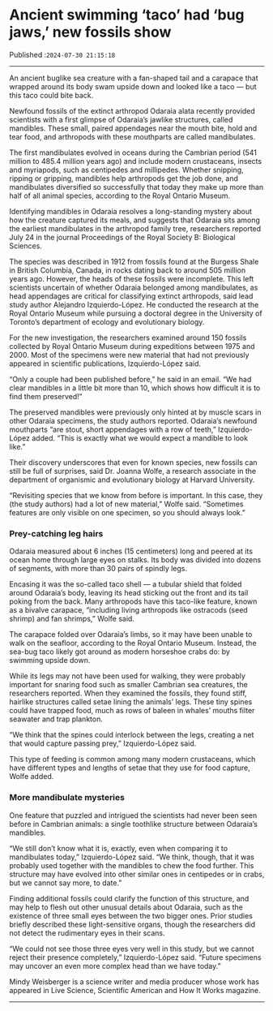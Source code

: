 # Ancient swimming ‘taco’ had ‘bug jaws,’ new fossils show

Published :`2024-07-30 21:15:18`

---

An ancient buglike sea creature with a fan-shaped tail and a carapace that wrapped around its body swam upside down and looked like a taco — but this taco could bite back.

Newfound fossils of the extinct arthropod Odaraia alata recently provided scientists with a first glimpse of Odaraia’s jawlike structures, called mandibles. These small, paired appendages near the mouth bite, hold and tear food, and arthropods with these mouthparts are called mandibulates.

The first mandibulates evolved in oceans during the Cambrian period (541 million to 485.4 million years ago) and include modern crustaceans, insects and myriapods, such as centipedes and millipedes. Whether snipping, ripping or gripping, mandibles help arthropods get the job done, and mandibulates diversified so successfully that today they make up more than half of all animal species, according to the Royal Ontario Museum.

Identifying mandibles in Odaraia resolves a long-standing mystery about how the creature captured its meals, and suggests that Odaraia sits among the earliest mandibulates in the arthropod family tree, researchers reported July 24 in the journal Proceedings of the Royal Society B: Biological Sciences.

The species was described in 1912 from fossils found at the Burgess Shale in British Columbia, Canada, in rocks dating back to around 505 million years ago. However, the heads of these fossils were incomplete. This left scientists uncertain of whether Odaraia belonged among mandibulates, as head appendages are critical for classifying extinct arthropods, said lead study author Alejandro Izquierdo-López. He conducted the research at the Royal Ontario Museum while pursuing a doctoral degree in the University of Toronto’s department of ecology and evolutionary biology.

For the new investigation, the researchers examined around 150 fossils collected by Royal Ontario Museum during expeditions between 1975 and 2000. Most of the specimens were new material that had not previously appeared in scientific publications, Izquierdo-López said.

“Only a couple had been published before,” he said in an   email. “We had clear   mandibles in a little bit more than 10, which shows how difficult it is to   find them preserved!”

The preserved mandibles were previously only hinted at by muscle scars in other Odaraia specimens, the study authors reported. Odaraia’s newfound mouthparts “are stout, short appendages with a row of teeth,” Izquierdo-López added. “This is exactly what we would expect a mandible to look like.”

Their discovery underscores that even for known species, new fossils can still be full of surprises, said Dr. Joanna Wolfe, a research associate in the department of organismic and evolutionary biology at Harvard University.

“Revisiting species that we know from before is important. In this case, they (the study authors) had a lot of new material,” Wolfe said. “Sometimes features are only visible on one specimen, so you should always look.”

### Prey-catching leg hairs

Odaraia measured about 6 inches (15 centimeters) long and peered at its ocean home through large eyes on stalks. Its body was divided into dozens of segments, with more than 30 pairs of spindly legs.

Encasing it was the so-called taco shell — a tubular shield that folded around Odaraia’s body, leaving its head sticking out the front and its tail poking from the back. Many arthropods have this taco-like feature, known as a bivalve carapace, “including living arthropods like ostracods (seed shrimp) and fan shrimps,” Wolfe said.

The carapace folded over Odaraia’s limbs, so it may have been unable to walk on the seafloor, according to the Royal Ontario Museum. Instead, the sea-bug taco likely got around as modern horseshoe crabs do: by swimming upside down.

While its legs may not have been used for walking, they were probably important for snaring food such as smaller Cambrian sea creatures, the researchers reported. When they examined the fossils, they found stiff, hairlike structures called setae lining the animals’ legs. These tiny spines could have trapped food, much as rows of baleen in whales’ mouths filter seawater and trap plankton.

“We think that the spines could interlock between the legs, creating a net that would capture passing prey,” Izquierdo-López said.

This type of feeding is common among many  modern crustaceans, which have different types and lengths of setae that they  use for food capture, Wolfe added.

### More mandibulate mysteries

One feature that puzzled and intrigued the scientists had never been seen before in Cambrian animals: a single toothlike structure between Odaraia’s mandibles.

“We still don’t know what it is, exactly, even when comparing it to mandibulates today,” Izquierdo-López said. “We think, though, that it was probably used together with the mandibles to chew the food further. This structure may have evolved into other similar ones in centipedes or in crabs, but we cannot say more, to date.”

Finding additional fossils could clarify the function of this structure, and may help to flesh out other unusual details about Odaraia, such as the existence of three small eyes between the two bigger ones. Prior studies briefly described these light-sensitive organs, though the researchers did not detect the rudimentary eyes in their scans.

“We could not see those three eyes very well in this study, but we cannot reject their presence completely,” Izquierdo-López said. “Future specimens may uncover an even more complex head than we have today.”

Mindy Weisberger is a science writer and media producer whose work has appeared in Live Science, Scientific American and How It Works magazine.

---

